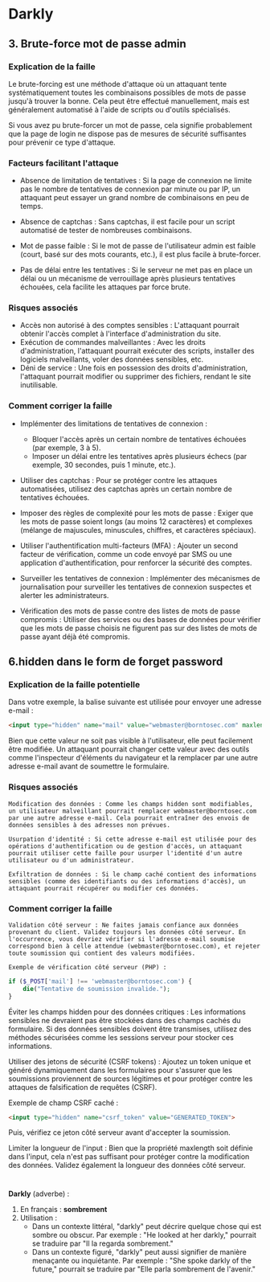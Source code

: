 # Darkly

## 3. Brute-force mot de passe admin

### Explication de la faille
Le brute-forcing est une méthode d'attaque où un attaquant tente systématiquement toutes les combinaisons possibles de mots de passe jusqu'à trouver la bonne. Cela peut être effectué manuellement, mais est généralement automatisé à l'aide de scripts ou d'outils spécialisés.

Si vous avez pu brute-forcer un mot de passe, cela signifie probablement que la page de login ne dispose pas de mesures de sécurité suffisantes pour prévenir ce type d'attaque.

### Facteurs facilitant l'attaque
- Absence de limitation de tentatives : Si la page de connexion ne limite pas le nombre de tentatives de connexion par minute ou par IP, un attaquant peut essayer un grand nombre de combinaisons en peu de temps.

- Absence de captchas : Sans captchas, il est facile pour un script automatisé de tester de nombreuses combinaisons.

- Mot de passe faible : Si le mot de passe de l'utilisateur admin est faible (court, basé sur des mots courants, etc.), il est plus facile à brute-forcer.

- Pas de délai entre les tentatives : Si le serveur ne met pas en place un délai ou un mécanisme de verrouillage après plusieurs tentatives échouées, cela facilite les attaques par force brute.

### Risques associés

- Accès non autorisé à des comptes sensibles : L'attaquant pourrait obtenir l'accès complet à l'interface d'administration du site.
- Exécution de commandes malveillantes : Avec les droits d'administration, l'attaquant pourrait exécuter des scripts, installer des logiciels malveillants, voler des données sensibles, etc.
- Déni de service : Une fois en possession des droits d'administration, l'attaquant pourrait modifier ou supprimer des fichiers, rendant le site inutilisable.

### Comment corriger la faille
- Implémenter des limitations de tentatives de connexion :

  - Bloquer l'accès après un certain nombre de tentatives échouées (par exemple, 3 à 5).
  - Imposer un délai entre les tentatives après plusieurs échecs (par exemple, 30 secondes, puis 1 minute, etc.).
- Utiliser des captchas : Pour se protéger contre les attaques automatisées, utilisez des captchas après un certain nombre de tentatives échouées.

- Imposer des règles de complexité pour les mots de passe : Exiger que les mots de passe soient longs (au moins 12 caractères) et complexes (mélange de majuscules, minuscules, chiffres, et caractères spéciaux).

- Utiliser l'authentification multi-facteurs (MFA) : Ajouter un second facteur de vérification, comme un code envoyé par SMS ou une application d'authentification, pour renforcer la sécurité des comptes.

- Surveiller les tentatives de connexion : Implémenter des mécanismes de journalisation pour surveiller les tentatives de connexion suspectes et alerter les administrateurs.

- Vérification des mots de passe contre des listes de mots de passe compromis : Utiliser des services ou des bases de données pour vérifier que les mots de passe choisis ne figurent pas sur des listes de mots de passe ayant déjà été compromis.


## 6.hidden dans le form de forget password

### Explication de la faille potentielle

Dans votre exemple, la balise suivante est utilisée pour envoyer une adresse e-mail :

```html
<input type="hidden" name="mail" value="webmaster@borntosec.com" maxlength="15">
```

Bien que cette valeur ne soit pas visible à l'utilisateur, elle peut facilement être modifiée. Un attaquant pourrait changer cette valeur avec des outils comme l'inspecteur d'éléments du navigateur et la remplacer par une autre adresse e-mail avant de soumettre le formulaire.

### Risques associés

    Modification des données : Comme les champs hidden sont modifiables, un utilisateur malveillant pourrait remplacer webmaster@borntosec.com par une autre adresse e-mail. Cela pourrait entraîner des envois de données sensibles à des adresses non prévues.

    Usurpation d'identité : Si cette adresse e-mail est utilisée pour des opérations d'authentification ou de gestion d'accès, un attaquant pourrait utiliser cette faille pour usurper l'identité d'un autre utilisateur ou d'un administrateur.

    Exfiltration de données : Si le champ caché contient des informations sensibles (comme des identifiants ou des informations d'accès), un attaquant pourrait récupérer ou modifier ces données.

### Comment corriger la faille

    Validation côté serveur : Ne faites jamais confiance aux données provenant du client. Validez toujours les données côté serveur. En l'occurrence, vous devriez vérifier si l'adresse e-mail soumise correspond bien à celle attendue (webmaster@borntosec.com), et rejeter toute soumission qui contient des valeurs modifiées.

    Exemple de vérification côté serveur (PHP) :

```php
if ($_POST['mail'] !== 'webmaster@borntosec.com') {
    die("Tentative de soumission invalide.");
}
```

Éviter les champs hidden pour des données critiques : Les informations sensibles ne devraient pas être stockées dans des champs cachés du formulaire. Si des données sensibles doivent être transmises, utilisez des méthodes sécurisées comme les sessions serveur pour stocker ces informations.

Utiliser des jetons de sécurité (CSRF tokens) : Ajoutez un token unique et généré dynamiquement dans les formulaires pour s'assurer que les soumissions proviennent de sources légitimes et pour protéger contre les attaques de falsification de requêtes (CSRF).

Exemple de champ CSRF caché :

```html
<input type="hidden" name="csrf_token" value="GENERATED_TOKEN">
```

Puis, vérifiez ce jeton côté serveur avant d'accepter la soumission.

Limiter la longueur de l'input : Bien que la propriété maxlength soit définie dans l'input, cela n'est pas suffisant pour protéger contre la modification des données. Validez également la longueur des données côté serveur.



#

#

**Darkly** (adverbe) :

1. En français : **sombrement**
2. Utilisation :
   - Dans un contexte littéral, "darkly" peut décrire quelque chose qui est sombre ou obscur. Par exemple : "He looked at her darkly," pourrait se traduire par "Il la regarda sombrement."
   - Dans un contexte figuré, "darkly" peut aussi signifier de manière menaçante ou inquiétante. Par exemple : "She spoke darkly of the future," pourrait se traduire par "Elle parla sombrement de l'avenir."
